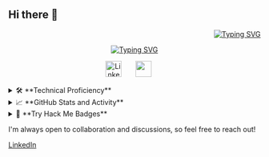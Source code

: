 ## Hi there 👋

<p align="right">
<a href="https://git.io/typing-svg"><img src="https://readme-typing-svg.demolab.com?font=Fira+Code&pause=1000&random=false&width=435&lines=Vinal-2" alt="Typing SVG" /></a>
</p>

<p align="center">
  <!-- Typing SVG by DenverCoder1 - https://github.com/vinal-2/readme-typing-svg -->
  <a href="https://git.io/typing-svg"><img src="https://readme-typing-svg.demolab.com?font=Fira+Code&pause=1000&color=811FB7A3&random=false&width=435&lines=Cybersecurity+professional;+with+a+focus+on+operations;+and+threat+hunting" alt="Typing SVG" /></a>
</p>

<!-- Social icons section -->
<p align="center">
  <a href="https://www.linkedin.com/in/vinalsharma"><img width="32px" alt="LinkedIn" title="LinkedIn" src="https://i.imgur.com/yRpa1dQ.png"/></a>
  &#8287;&#8287;&#8287;&#8287;&#8287; <a href="https://discord.com/users/vinal124" alt="Discord"><img width="32px" src="https://i.imgur.com/OViZO8J.png"/></a>
  &#8287;&#8287;&#8287;&#8287;&#8287;

<details>
  <summary>🛠️ **Technical Proficiency**</summary>

  ### Scripting
  - C++, Python, JavaScript, PHP, CLI/Bash, Secure Shell (SSH)

  ### OS Configuration
  - Windows, Unix, Linux, Kali Linux

  ### Cloud Technology
  - Proficient in AWS services, Azure cloud services, Cloud compliance standards, Cloud encryption knowledge

  ### DIFR
  - Autopsy, Metadata – FTK Imager, Chain of Custody, Expert Report Writing

</details>

<details>
  <summary>📈 **GitHub Stats and Activity**</summary>

  ![Your Name's GitHub stats](https://github-readme-stats.vercel.app/api?username=vinal-2&show_icons=true&theme=radical)

  ![Your Name's GitHub Streak](https://github-readme-streak-stats.herokuapp.com/?user=vinal-2&theme=radical)

</details>

<details>
  <summary>🌟 **Try Hack Me Badges**</summary>

<a href="https://ibb.co/vPdGw8c"><img src="https://i.ibb.co/ts2tm5H/badges.jpg" alt="badges" border="0"></a>

</details>


I'm always open to collaboration and discussions, so feel free to reach out!

[LinkedIn](<https://www.linkedin.com/in/vinalsharma/>)

